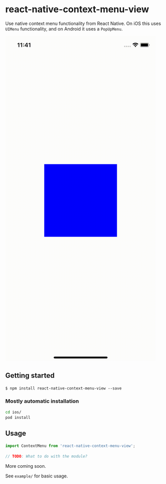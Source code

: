 # react-native-context-menu-view

Use native context menu functionality from React Native. On iOS this uses `UIMenu` functionality, and on Android it uses a `PopUpMenu`.

![context-menu-ios](./assets/context-menu-ios.gif)

## Getting started

`$ npm install react-native-context-menu-view --save`

### Mostly automatic installation

```bash
cd ios/
pod install 
```

## Usage
```javascript
import ContextMenu from 'react-native-context-menu-view';

// TODO: What to do with the module?
```

More coming soon. 

See `example/` for basic usage. 